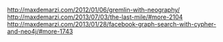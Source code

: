 

http://maxdemarzi.com/2012/01/06/gremlin-with-neography/
http://maxdemarzi.com/2013/07/03/the-last-mile/#more-2104
http://maxdemarzi.com/2013/01/28/facebook-graph-search-with-cypher-and-neo4j/#more-1743